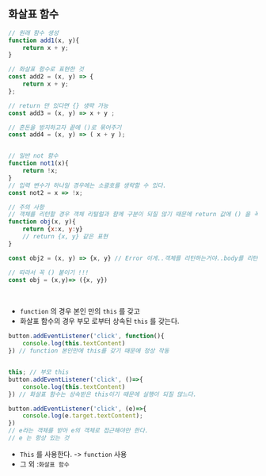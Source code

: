 ## 화살표 함수 

```javascript
// 원래 함수 생성
function add1(x, y){
    return x + y;
}

// 화살표 함수로 표현한 것
const add2 = (x, y) => {
    return x + y;
};

// return 만 있다면 {} 생략 가능
const add3 = (x, y) => x + y ; 

// 혼돈을 방지하고자 끝에 ()로 묶어주기
const add4 = (x, y) => ( x + y );


// 일반 not 함수 
function not1(x){
    return !x;
}
// 입력 변수가 하나일 경우에는 소괄호를 생략할 수 있다. 
const not2 = x => !x;

// 주의 사항
// 객체를 리턴할 경우 객체 리털럴과 함께 구분이 되질 않기 때문에 return 값에 () 을 꼭 붙여야한다. 
function obj(x, y){
    return {x:x, y:y}
    // return {x, y} 같은 표현
}

const obj2 = (x, y) => {x, y} // Error 이게..객체를 리턴하는거야..body를 리턴하는거야...?

// 따라서 꼭 () 붙이기 !!!
const obj = (x,y)=> ({x, y})

```

<br>

* `function` 의 경우 본인 만의 `this` 를 갖고 
* 화살표 함수의 경우 부모 로부터 상속된 `this` 를 갖는다.

```javascript
button.addEventListener('click', function(){
    console.log(this.textContent)
}) // function 본인만에 this를 갖기 때문에 정상 작동


this; // 부모 this
button.addEventListener('click', ()=>{
    console.log(this.textContent)
}) // 화살표 함수는 상속받은 this이기 때문에 실행이 되질 않느다. 

button.addEventListener('click', (e)=>{
    console.log(e.target.textContent);
}) 
// e라는 객체를 받아 e의 객체로 접근해야만 한다. 
// e 는 항상 있는 것
```
* `This` 를 사용한다. -> `function`  사용 
* 그 외 :` 화살표 함수 `